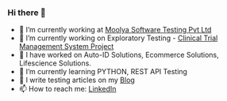 ### Hi there 👋

<!--
**srinivasskc/srinivasskc** is a ✨ _special_ ✨ repository because its `README.md` (this file) appears on your GitHub profile.
Here are some ideas to get you started:
-->

- 🔭 I’m currently working at [Moolya Software Testing Pvt Ltd](https://moolya.com/)
- 🔭 I’m currently working on Exploratory Testing - [Clinical Trial Management System Project](https://www.medidata.com/en/)
- 🎁 I have worked on Auto-ID Solutions, Ecommerce Solutions, Lifescience Solutions.
- 🌱 I’m currently learning PYTHON, REST API Testing
- 👯 I write testing articles on my [Blog](https://testingeduindia.blogspot.com)
- 📫 How to reach me: [LinkedIn](https://www.linkedin.com/in/srinivasskc/)
